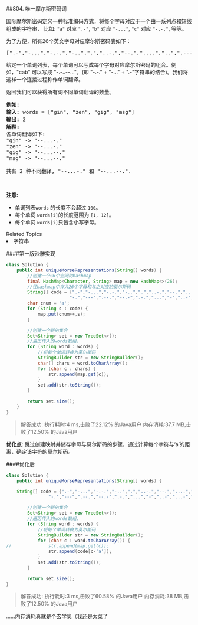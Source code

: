 ##804. 唯一摩尔斯密码词


<!--舍弃
* 国际摩尔斯密码定义一种标准编码方式，将每个字母对应于一个由一系列点和短线组成的字符串， 比如: "a" 对应 ".-", "b" 对应 "-...", "c" 对应 "-.-.", 等等。

* 为了方便，所有 26 个英文字母对应摩尔斯密码表如下：
>[".-","-...","-.-.","-..",".","..-.","--.","....","..",".---","-.-",".-..","--","-.","---",".--.","--.-",".-.","...","-","..-","...-",".--","-..-","-.--","--.."]

 给定一个单词列表，每个单词可以写成每个字母对应摩尔斯密码的组合。例如，=="cab"== 可以写成 =="-.-..--..."==，(即 "-.-." + "-..." + ".-" 字符串的结合)。我们将这样一个连接过程称作单词翻译。

* **返回**我们可以获得所有词不同单词翻译的数量。

* 例如:
>输入: words = ["gin", "zen", "gig", "msg"]
输出: 2
解释:
各单词翻译如下:
"gin" -> "--...-."
"zen" -> "--...-."
"gig" -> "--...--."
"msg" -> "--...--."
>共有 2 种不同翻译, "--...-." 和 "--...--.".


* ######注意:

 单词列表 words 的长度不会超过 100。
 每个单词 words[i] 的长度范围为 [1, 12]。
 每个单词 words[i] 只包含小写字母。

-->



<p>国际摩尔斯密码定义一种标准编码方式，将每个字母对应于一个由一系列点和短线组成的字符串，&nbsp;比如: <code>&quot;a&quot;</code> 对应 <code>&quot;.-&quot;</code>, <code>&quot;b&quot;</code> 对应 <code>&quot;-...&quot;</code>, <code>&quot;c&quot;</code> 对应 <code>&quot;-.-.&quot;</code>, 等等。</p>

<p>为了方便，所有26个英文字母对应摩尔斯密码表如下：</p>

<pre>[&quot;.-&quot;,&quot;-...&quot;,&quot;-.-.&quot;,&quot;-..&quot;,&quot;.&quot;,&quot;..-.&quot;,&quot;--.&quot;,&quot;....&quot;,&quot;..&quot;,&quot;.---&quot;,&quot;-.-&quot;,&quot;.-..&quot;,&quot;--&quot;,&quot;-.&quot;,&quot;---&quot;,&quot;.--.&quot;,&quot;--.-&quot;,&quot;.-.&quot;,&quot;...&quot;,&quot;-&quot;,&quot;..-&quot;,&quot;...-&quot;,&quot;.--&quot;,&quot;-..-&quot;,&quot;-.--&quot;,&quot;--..&quot;]</pre>

<p>给定一个单词列表，每个单词可以写成每个字母对应摩尔斯密码的组合。例如，&quot;cab&quot; 可以写成 &quot;-.-..--...&quot;，(即 &quot;-.-.&quot; + &quot;-...&quot; + &quot;.-&quot;字符串的结合)。我们将这样一个连接过程称作单词翻译。</p>

<p>返回我们可以获得所有词不同单词翻译的数量。</p>

<pre><strong>例如:</strong>
<strong>输入:</strong> words = [&quot;gin&quot;, &quot;zen&quot;, &quot;gig&quot;, &quot;msg&quot;]
<strong>输出:</strong> 2
<strong>解释: </strong>
各单词翻译如下:
&quot;gin&quot; -&gt; &quot;--...-.&quot;
&quot;zen&quot; -&gt; &quot;--...-.&quot;
&quot;gig&quot; -&gt; &quot;--...--.&quot;
&quot;msg&quot; -&gt; &quot;--...--.&quot;

共有 2 种不同翻译, &quot;--...-.&quot; 和 &quot;--...--.&quot;.
</pre>

<p>&nbsp;</p>

<p><strong>注意:</strong></p>

<ul>
	<li>单词列表<code>words</code>&nbsp;的长度不会超过 <code>100</code>。</li>
	<li>每个单词&nbsp;<code>words[i]</code>的长度范围为&nbsp;<code>[1, 12]</code>。</li>
	<li>每个单词&nbsp;<code>words[i]</code>只包含小写字母。</li>
</ul>
<div><div>Related Topics</div><div><li>字符串</li></div></div>

####第一版~~沙雕~~实现

```Java
class Solution {
    public int uniqueMorseRepresentations(String[] words) {
		//创建一个26个空间的hashmap
    	final HashMap<Character, String> map = new HashMap<>(26);
    	//往hashmap中存入26个字母和与之对应的莫尔斯码
		String[] code = {".-","-...","-.-.","-..",".","..-.","--.","....","..",".---","-.-",".-..","--",
						"-.","---",".--.","--.-",".-.","...","-","..-","...-",".--","-..-","-.--","--.."};
		char cnum = 'a';
		for (String s : code) {
			map.put(cnum++,s);
		}

		//创建一个新的集合
		Set<String> set = new TreeSet<>();
		//遍历传入的words数组，
		for (String word : words) {
			//将每个单词转换为莫尔斯码
			StringBuilder str = new StringBuilder();
			char[] chars = word.toCharArray();
			for (char c : chars) {
				str.append(map.get(c));
			}
			set.add(str.toString());
		}

		return set.size();
    }
}

```

>解答成功:
>执行耗时:4 ms,击败了22.12% 的Java用户
>内存消耗:37.7 MB,击败了12.50% 的Java用户

**优化点**: 跳过创建映射并储存字母与莫尔斯码的步骤，通过计算每个字符与‘a’的距离，确定该字符的莫尔斯码。

####优化后
```java
class Solution {
    public int uniqueMorseRepresentations(String[] words) {

    String[] code = {".-","-...","-.-.","-..",".","..-.","--.","....","..",".---","-.-",".-..","--",
				"-.","---",".--.","--.-",".-.","...","-","..-","...-",".--","-..-","-.--","--.."};

		//创建一个新的集合
		Set<String> set = new TreeSet<>();
		//遍历传入的words数组，
		for (String word : words) {
			//将每个单词转换为莫尔斯码
			StringBuilder str = new StringBuilder();
			for (char c : word.toCharArray()) {
//				str.append(map.get(c));
				str.append(code[c-'a']);
			}
			set.add(str.toString());
		}

		return set.size();
}
```

>解答成功:
执行耗时:3 ms,击败了60.58% 的Java用户
内存消耗:38 MB,击败了12.50% 的Java用户

……内存消耗真就是个玄学奥（我还是太菜了